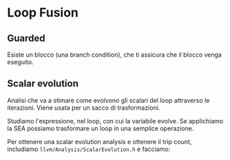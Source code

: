 # Loop Fusion

## Guarded

Esiste un blocco (una branch condition), che ti assicura che il blocco venga eseguito.

## Scalar evolution

Analisi che va a stimare come evolvono gli scalari del loop attraverso le iterazioni.
Viene usata per un sacco di trasformazioni.

Studiamo l'espressione, nel loop, con cui la variabile evolve. Se applichiamo la SEA possiamo trasformare un loop in
una semplice operazione.

Per ottenere una scalar evolution analysis e ottenere il trip count, includiamo `llvm/Analysis/ScalarEvolution.h` e facciamo:

```c++

```
